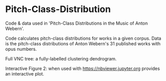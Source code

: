 # Pitch-Class-Distribution
Code & data used in 'Pitch-Class Distributions in the Music of Anton Webern'.

Code calculates pitch-class distributions for works in a given corpus. Data is the pitch-class distributions of Anton Webern's 31 published works with opus numbers.

Full VNC tree: a fully-labelled clustering dendrogram.

Interactive Figure 2: when used with https://nbviewer.jupyter.org provides an interactive plot.
